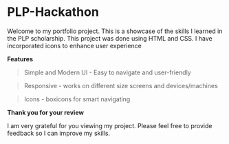 # PLP-Hackathon
Welcome to my portfolio project. This is a showcase of the skills I learned in the PLP scholarship. This project was done using HTML and CSS. I have incorporated icons to enhance user experience 

 **Features**
>Simple and Modern UI -  Easy to navigate and user-friendly

>Responsive - works on different size screens and devices/machines

>Icons - boxicons for smart navigating

**Thank you for your review**

I am very grateful for you viewing my project. Please feel free to provide feedback so I can improve my skills.

